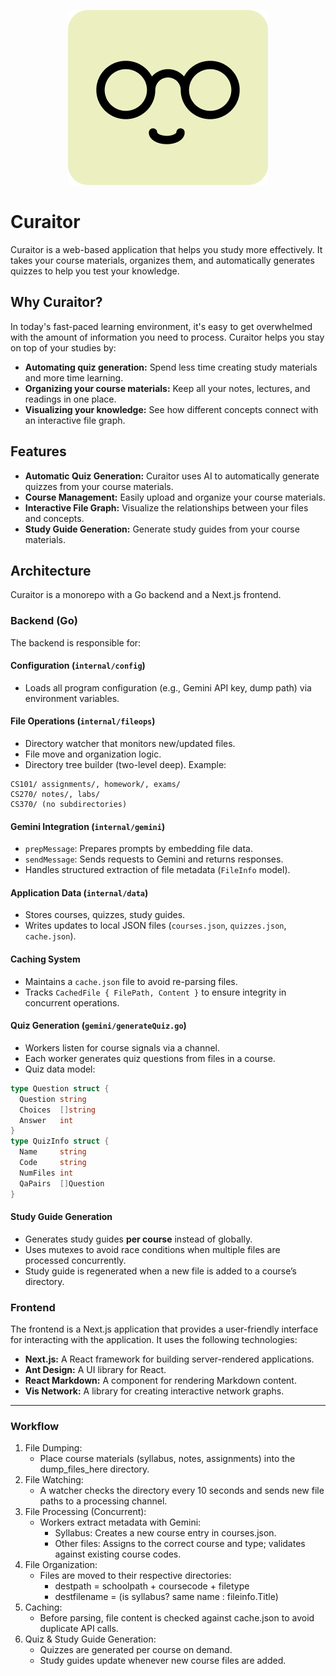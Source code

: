 <p align="center">
<img src="./logo.png" alt="logo"></img>  
</p>

# Curaitor

Curaitor is a web-based application that helps you study more effectively. It takes your course materials, organizes them, and automatically generates quizzes to help you test your knowledge.

## Why Curaitor?

In today's fast-paced learning environment, it's easy to get overwhelmed with the amount of information you need to process. Curaitor helps you stay on top of your studies by:

- **Automating quiz generation:** Spend less time creating study materials and more time learning.
- **Organizing your course materials:** Keep all your notes, lectures, and readings in one place.
- **Visualizing your knowledge:** See how different concepts connect with an interactive file graph.

## Features

- **Automatic Quiz Generation:** Curaitor uses AI to automatically generate quizzes from your course materials.
- **Course Management:** Easily upload and organize your course materials.
- **Interactive File Graph:** Visualize the relationships between your files and concepts.
- **Study Guide Generation:** Generate study guides from your course materials.

## Architecture

Curaitor is a monorepo with a Go backend and a Next.js frontend.

### Backend (Go)

The backend is responsible for:  

#### Configuration (`internal/config`)
- Loads all program configuration (e.g., Gemini API key, dump path) via environment variables.  
#### File Operations (`internal/fileops`)
- Directory watcher that monitors new/updated files.  
- File move and organization logic.  
- Directory tree builder (two-level deep). Example:  
```
CS101/ assignments/, homework/, exams/
CS270/ notes/, labs/
CS370/ (no subdirectories)
```
#### Gemini Integration (`internal/gemini`)
- `prepMessage`: Prepares prompts by embedding file data.  
- `sendMessage`: Sends requests to Gemini and returns responses.  
- Handles structured extraction of file metadata (`FileInfo` model).  
#### Application Data (`internal/data`)
- Stores courses, quizzes, study guides.  
- Writes updates to local JSON files (`courses.json`, `quizzes.json`, `cache.json`).  
#### Caching System
- Maintains a `cache.json` file to avoid re-parsing files.  
- Tracks `CachedFile { FilePath, Content }` to ensure integrity in concurrent operations.  
#### Quiz Generation (`gemini/generateQuiz.go`)
- Workers listen for course signals via a channel.  
- Each worker generates quiz questions from files in a course.  
- Quiz data model:  
```go
type Question struct {
  Question string
  Choices  []string
  Answer   int
}
type QuizInfo struct {
  Name     string
  Code     string
  NumFiles int
  QaPairs  []Question
}
```
#### Study Guide Generation
- Generates study guides **per course** instead of globally.  
- Uses mutexes to avoid race conditions when multiple files are processed concurrently.  
- Study guide is regenerated when a new file is added to a course’s directory.  


### Frontend

The frontend is a Next.js application that provides a user-friendly interface for interacting with the application. It uses the following technologies:

- **Next.js:** A React framework for building server-rendered applications.
- **Ant Design:** A UI library for React.
- **React Markdown:** A component for rendering Markdown content.
- **Vis Network:** A library for creating interactive network graphs.
---

### Workflow
1. File Dumping:
   - Place course materials (syllabus, notes, assignments) into the dump_files_here directory.
2. File Watching:
   - A watcher checks the directory every 10 seconds and sends new file paths to a processing channel.
3. File Processing (Concurrent):
   - Workers extract metadata with Gemini:
      - Syllabus: Creates a new course entry in courses.json.
      - Other files: Assigns to the correct course and type; validates against existing course codes.
4. File Organization:
   - Files are moved to their respective directories:
      - destpath = schoolpath + coursecode + filetype
      - destfilename = (is syllabus? same name : fileinfo.Title)
5. Caching:
   - Before parsing, file content is checked against cache.json to avoid duplicate API calls.
6. Quiz & Study Guide Generation:
   - Quizzes are generated per course on demand.
   - Study guides update whenever new course files are added.
